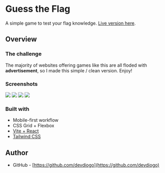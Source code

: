 # Guess the Flag

A simple game to test your flag knowledge. [Live version here](https://guesstheflag.vercel.app).

## Overview

### The challenge

The majority of websites offering games like this are all floded with **advertisement**, so I made this simple / clean version. Enjoy!

### Screenshots

![](https://user-images.githubusercontent.com/45532934/170794489-c8809e77-fa68-4ca9-b2f7-66c848abb7e0.png)
![](https://user-images.githubusercontent.com/45532934/170794488-ea33a9fa-d4d0-4aa2-b42c-d405d1efd329.png)
![](https://user-images.githubusercontent.com/45532934/170794487-25896b0e-0061-46ca-be90-5113e3439127.png)
![](https://user-images.githubusercontent.com/45532934/170794481-357239ae-e709-4553-b548-cfeff22b491a.png)

### Built with

- Mobile-first workflow
- CSS Grid + Flexbox
- [Vite + React](https://vitejs.dev)
- [Tailwind CSS](https://tailwindcss.com)

## Author

- GitHub - [https://github.com/devdiogo](https://github.com/devdiogo)
